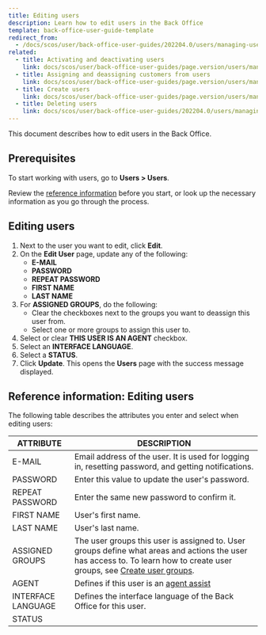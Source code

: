 ```yaml
---
title: Editing users
description: Learn how to edit users in the Back Office
template: back-office-user-guide-template
redirect_from:
  - /docs/scos/user/back-office-user-guides/202204.0/users/managing-users/editing-users.html
related:
  - title: Activating and deactivating users
    link: docs/scos/user/back-office-user-guides/page.version/users/managing-users/activating-and-deactivating-users.html
  - title: Assigning and deassigning customers from users
    link: docs/scos/user/back-office-user-guides/page.version/users/managing-users/assigning-customers-to-users.html
  - title: Create users
    link: docs/scos/user/back-office-user-guides/page.version/users/managing-users/creating-users.html
  - title: Deleting users
    link: docs/scos/user/back-office-user-guides/202204.0/users/managing-users/deleting-users.html
---
```


This document describes how to edit users in the Back Office.

## Prerequisites

To start working with users, go to **Users&nbsp;<span aria-label="and then">></span> Users**.

Review the [reference information](#reference-information-editing-users) before you start, or look up the necessary information as you go through the process.


## Editing users

1. Next to the user you want to edit, click **Edit**.
2. On the **Edit User** page, update any of the following:
    * **E-MAIL**
    * **PASSWORD**
    * **REPEAT PASSWORD**
    * **FIRST NAME**
    * **LAST NAME**
3. For **ASSIGNED GROUPS**, do the following:
    * Clear the checkboxes next to the groups you want to deassign this user from.
    * Select one or more groups to assign this user to.
4. Select or clear **THIS USER IS AN AGENT** checkbox.
5. Select an **INTERFACE LANGUAGE**.
6. Select a **STATUS**.
7. Click **Update**.
    This opens the **Users** page with the success message displayed.

## Reference information: Editing users

The following table describes the attributes you enter and select when editing users:

| ATTRIBUTE | DESCRIPTION |
| --- | --- |
| E-MAIL | Email address of the user. It is used for logging in, resetting password, and getting notifications. |
| PASSWORD | Enter this value to update the user's password. |
| REPEAT PASSWORD | Enter the same new password to confirm it. |
| FIRST NAME | User's first name. |
| LAST NAME | User's last name. |
| ASSIGNED GROUPS | The user groups this user is assigned to. User groups define what areas and actions the user has access to. To learn how to create user groups, see [Create user groups](/docs/scos/user/back-office-user-guides/{{page.version}}/users/managing-user-groups/creating-user-groups.html). |
| AGENT | Defines if this user is an [agent assist](/docs/scos/user/features/{{page.version}}/agent-assist-feature-overview.html) |
| INTERFACE LANGUAGE | Defines the interface language of the Back Office for this user. |
| STATUS |

